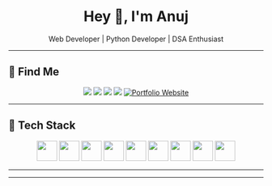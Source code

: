 <h1 align="center">Hey 👋, I'm Anuj</h1>
<p align="center">Web Developer | Python Developer | DSA Enthusiast</p>

---

## 🔗 Find Me

<p align="center">
  <a href="https://linkedin.com/in/anujky576"><img src="https://img.icons8.com/color/48/linkedin.png"/></a>
  <a href="mailto:anujky576@gmail.com"><img src="https://img.icons8.com/color/48/gmail.png"/></a>
  <a href="https://instagram.com/anuj_ky576"><img src="https://img.icons8.com/fluency/48/instagram-new.png"/></a>
  <a href="https://leetcode.com/anujky576/"><img src="https://img.icons8.com/external-tal-revivo-color-tal-revivo/48/external-leetcode-a-platform-for-preparing-for-coding-interviews-logo-color-tal-revivo.png"/></a>
  <a href="https://anujportfolio-drab.vercel.app/">
  <img src="https://img.icons8.com/color/48/web.png" alt="Portfolio Website"/>
</a>
</p>

---

## 🧰 Tech Stack

<p align="center">
  <img src="https://cdn.jsdelivr.net/gh/devicons/devicon/icons/html5/html5-original.svg" width="40"/>
  <img src="https://cdn.jsdelivr.net/gh/devicons/devicon/icons/css3/css3-original.svg" width="40"/>
  <img src="https://cdn.jsdelivr.net/gh/devicons/devicon/icons/javascript/javascript-original.svg" width="40"/>
  <img src="https://cdn.jsdelivr.net/gh/devicons/devicon/icons/react/react-original.svg" width="40"/>
  <img src="https://cdn.jsdelivr.net/gh/devicons/devicon/icons/nodejs/nodejs-original.svg" width="40"/>
  <img src="https://cdn.jsdelivr.net/gh/devicons/devicon/icons/python/python-original.svg" width="40"/>
  <img src="https://cdn.jsdelivr.net/gh/devicons/devicon/icons/cplusplus/cplusplus-original.svg" width="40"/>
  <img src="https://cdn.jsdelivr.net/gh/devicons/devicon/icons/mysql/mysql-original.svg" width="40"/>
  <img src="https://cdn.jsdelivr.net/gh/devicons/devicon/icons/git/git-original.svg" width="40"/>
</p>

---

<!-- ## 🏆 GitHub Stats

<p align="center">
  <img src="https://github-readme-stats.vercel.app/api?username=YOUR_USERNAME&show_icons=true&theme=radical" width="45%"/>
  <img src="https://github-readme-stats.vercel.app/api/top-langs/?username=YOUR_USERNAME&layout=compact&theme=radical" width="45%"/>
</p> -->

---

<!-- ## 💖 Support Me -->

<!-- <a href="https://ko-fi.com/YOUR_KOFI_ID"><img src="https://img.shields.io/badge/Support_me_on_Ko--fi-F16061?style=for-the-badge&logo=kofi&logoColor=white" /></a> -->
